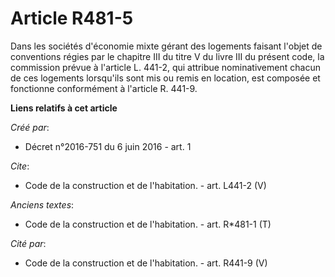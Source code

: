 # Article R481-5

Dans les sociétés d'économie mixte gérant des logements faisant l'objet de conventions régies par le chapitre III du titre V
du livre III du présent code, la commission prévue à l'article L. 441-2, qui attribue nominativement chacun de ces logements
lorsqu'ils sont mis ou remis en location, est composée et fonctionne conformément à l'article R. 441-9.

**Liens relatifs à cet article**

_Créé par_:

  - Décret n°2016-751 du 6 juin 2016 - art. 1

_Cite_:

  - Code de la construction et de l'habitation. - art. L441-2 (V)

_Anciens textes_:

  - Code de la construction et de l'habitation. - art. R*481-1 (T)

_Cité par_:

  - Code de la construction et de l'habitation. - art. R441-9 (V)
